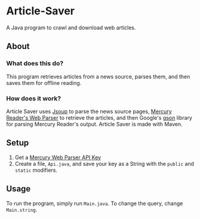 # Article-Saver
A Java program to crawl and download web articles.

## About
### What does this do?
This program retrieves articles from a news source, parses them, and then saves them for offline reading.

### How does it work?
Article Saver uses [Jsoup](https://jsoup.org/) to parse the news source pages, [Mercury Reader's Web Parser](https://mercury.postlight.com/web-parser/) to retrieve the articles, and then Google's [gson](https://github.com/google/gson) library for parsing Mercury Reader's output. Article Saver is made with Maven.

## Setup
1. Get a [Mercury Web Parser API Key](https://mercury.postlight.com/web-parser/)
2. Create a file, `Api.java`, and save your key as a String with the `public` and `static` modifiers.

## Usage
To run the program, simply run `Main.java`. To change the query, change `Main.string`. 
